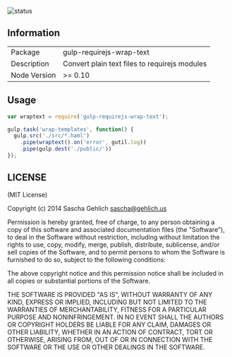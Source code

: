 ![status](https://secure.travis-ci.org/saschagehlich/gulp-requirejs-wrap-text.png?branch=master)

## Information

<table>
<tr>
<td>Package</td><td>gulp-requirejs-wrap-text</td>
</tr>
<tr>
<td>Description</td>
<td>Convert plain text files to requirejs modules</td>
</tr>
<tr>
<td>Node Version</td>
<td>>= 0.10</td>
</tr>
</table>

## Usage

```javascript
var wraptext = require('gulp-requirejs-wrap-text');

gulp.task('wrap-templates', function() {
  gulp.src('./src/*.haml')
    .pipe(wraptext().on('error', gutil.log))
    .pipe(gulp.dest('./public/'))
});
```

## LICENSE

(MIT License)

Copyright (c) 2014 Sascha Gehlich <sascha@gehlich.us>

Permission is hereby granted, free of charge, to any person obtaining
a copy of this software and associated documentation files (the
"Software"), to deal in the Software without restriction, including
without limitation the rights to use, copy, modify, merge, publish,
distribute, sublicense, and/or sell copies of the Software, and to
permit persons to whom the Software is furnished to do so, subject to
the following conditions:

The above copyright notice and this permission notice shall be
included in all copies or substantial portions of the Software.

THE SOFTWARE IS PROVIDED "AS IS", WITHOUT WARRANTY OF ANY KIND,
EXPRESS OR IMPLIED, INCLUDING BUT NOT LIMITED TO THE WARRANTIES OF
MERCHANTABILITY, FITNESS FOR A PARTICULAR PURPOSE AND
NONINFRINGEMENT. IN NO EVENT SHALL THE AUTHORS OR COPYRIGHT HOLDERS BE
LIABLE FOR ANY CLAIM, DAMAGES OR OTHER LIABILITY, WHETHER IN AN ACTION
OF CONTRACT, TORT OR OTHERWISE, ARISING FROM, OUT OF OR IN CONNECTION
WITH THE SOFTWARE OR THE USE OR OTHER DEALINGS IN THE SOFTWARE.
